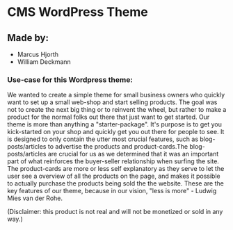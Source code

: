 # CMS WordPress Theme

## Made by:
- Marcus Hjorth
- William Deckmann

### Use-case for this Wordpress theme:
We wanted to create a simple theme for small business owners who quickly want to set up a small web-shop and start selling products. The goal was not to create the next big thing or to reinvent the wheel, but rather to make a product for the normal folks out there that just want to get started.
Our theme is more than anything a "starter-package". It's purpose is to get you kick-started on your shop and quickly get you out there for people to see. It is designed to only contain the utter most crucial features, such as blog-posts/articles to advertise the products and product-cards.The
blog-posts/articles are crucial for us as we determined that it was an important part of what reinforces the buyer-seller relationship when surfing the site.
The product-cards are more or less self explanatory as they serve to let the user see a overview of all the products on the page, and makes it possible to actually purchase the products being sold the the website.
These are the key features of our theme, because in our vision, "less is more" - Ludwig Mies van der Rohe.

(Disclaimer: this product is not real and will not be monetized or sold in any way.)